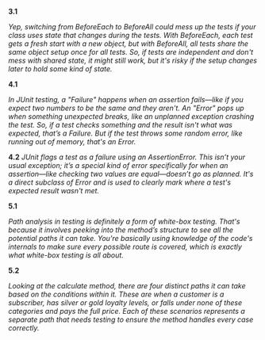 **3.1**

*Yep, switching from BeforeEach to BeforeAll could mess up the tests if your class uses state that changes during the tests. With BeforeEach, each test gets a fresh start with a new object, but with BeforeAll, all tests share the same object setup once for all tests. So, if tests are independent and don't mess with shared state, it might still work, but it's risky if the setup changes later to hold some kind of state.*

**4.1**

*In JUnit testing, a "Failure" happens when an assertion fails—like if you expect two numbers to be the same and they aren't. An "Error" pops up when something unexpected breaks, like an unplanned exception crashing the test. So, if a test checks something and the result isn't what was expected, that’s a Failure. But if the test throws some random error, like running out of memory, that's an Error.*

**4.2**
*JUnit flags a test as a failure using an AssertionError. This isn’t your usual exception; it’s a special kind of error specifically for when an assertion—like checking two values are equal—doesn’t go as planned. It's a direct subclass of Error and is used to clearly mark where a test's expected result wasn't met.*

**5.1**

*Path analysis in testing is definitely a form of white-box testing. That's because it involves peeking into the method’s structure to see all the potential paths it can take. You're basically using knowledge of the code's internals to make sure every possible route is covered, which is exactly what white-box testing is all about.*

**5.2**

*Looking at the calculate method, there are four distinct paths it can take based on the conditions within it. These are when a customer is a subscriber, has silver or gold loyalty levels, or falls under none of these categories and pays the full price. Each of these scenarios represents a separate path that needs testing to ensure the method handles every case correctly.* 

